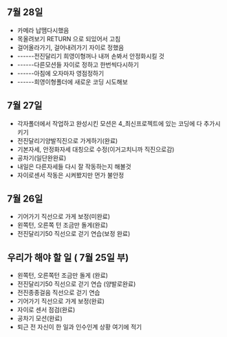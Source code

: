 ## 7월 28일
  - 카메라 납뗌다시했음
  - 목올려보기 RETURN 으로 되있어서 고침
  - 걸어올라가기, 걸어내려가기 자이로 정했음
  - ------전진달리기 희영이형꺼나 내꺼 손봐서 안정화시킬 것
  - ------다른모션들 자이로 정하고 한번씩다시하기
  - ------아침에 오자마자 영점정하기
  - ------희영이형폴더에 새로운 코딩 시도해보
## 7월 27일
  - 각자폴더에서 작업하고 완성시킨 모션은 4_최신프로젝트에 있는
  	코딩에 다 추가시키기
  - 전진달리기양발직진으로 가게하기(완료)
  - 기본자세, 안정화자세 대칭으로 수정(이거고치니까 직진으로감)
  - 공차기(일단완완료)
  - 내일은 다른자세들 다시 잘 작동하는지 해볼것
  - 자이로센서 작동은 시켜봤지만 먼가 불안정
## 7월 26일
  - 기어가기 직선으로 가게 보정(미완료)
  - 왼쪽턴, 오른쪽 턴 조금만 돌게(완료)
  - 전진달리기50 직선으로 걷기 연습(보정 완료)
## 우리가 해야 할 일 ( 7월 25일 부)
  - 왼쪽턴, 오른쪽턴 조금만 돌게 (완료)
  - 전진달리기50 직선으로 걷기 연습 (양발로완료)
  - 전진종종걸음 직선으로 걷기 연습
  - 기어가기 직선으로 가게 보정(완료)
  - 자이로 센서 점검(완료)
  - 공차기 모션(완료)
  - 퇴근 전 자신이 한 일과 인수인계 상황 여기에 적기
  
